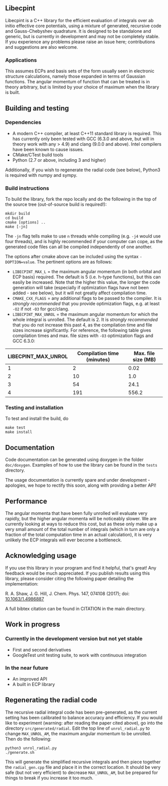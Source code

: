 ## Libecpint

Libecpint is a C++ library for the efficient evaluation of integrals over ab initio effective core potentials, using a mixture of generated, recursive code and Gauss-Chebyshev quadrature. It is designed to be standalone and generic, but is currently in development and may not be completely stable. If you experience any problems please raise an issue here; contributions and suggestions are also welcome.

### Applications

This assumes ECPs and basis sets of the form usually seen in electronic structure calculations, namely those expanded in terms of Gaussian functions. The angular momentum of function that can be treated is in theory arbitrary, but is limited by your choice of maximum when the library is built.


## Building and testing

### Dependencies

- A modern C++ compiler, at least C++11 standard library is required. This has currently only been tested with GCC (6.3.0 and above, but will in theory work with any > 4.9) and clang (9.0.0 and above). Intel compilers have been known to cause issues.
- CMake/CTest build tools
- Python (2.7 or above, including 3 and higher)

Additionally, if you wish to regenerate the radial code (see below),  Python3 is required with numpy and sympy.

### Build instructions

To build the library, fork the repo locally and do the following in the top of the source tree (out-of-source build is required!):

```
mkdir build
cd build
cmake [options] ..
make [-jn]
```

The `-jn` flag tells make to use `n` threads while compiling (e.g. `-j4` would use four threads), and is highly recommended if your computer can cope, as the generated code files can all be compiled independently of one another.

The options after cmake above can be included using the syntax `-DOPTION=value`. The pertinent options are as follows:
- `LIBECPINT_MAX_L` = the maximum angular momentum (in both orbital and ECP basis) required. The default is 5 (i.e. h-type functions), but this can easily be increased. Note that the higher this value, the longer the code generation will take (especially if optimization flags have not been added - see below), but it will not greatly affect compilation time.
- `CMAKE_CXX_FLAGS` = any additional flags to be passed to the compiler. It is _strongly recommended_ that you provide optimization flags, e.g. at least `-O2` if not `-O3` for gcc/clang.
- `LIBECPINT_MAX_UNROL` = the maximum angular momentum for which the whole integral is unrolled. The default is 2. It is _strongly recommended_ that you do not increase this past 4, as the compilation time and file sizes increase significantly. For reference, the following table gives compilation times and max. file sizes with `-O3` optimization flags and GCC 6.3.0:

|  LIBECPINT_MAX_UNROL |  Compilation time (minutes)  | Max. file size (MB)  |
|---|---|---|
|  1  |  2  |  0.02  |
|  2  |  10  | 1.0  |
|  3  |  54  |  24.1  |
|  4  |  191  |  556.2  |


### Testing and installation

To test and install the build, do
```
make test
make install
```

## Documentation

Code documentation can be generated using doxygen in the folder `doc/doxygen`. Examples of how to use the library can be found in the `tests` directory.

The usage documentation is currently spare and under development - apologies, we hope to rectify this soon, along with providing a better API!

## Performance

The angular momenta that have been fully unrolled will evaluate very rapidly, but the higher angular momenta will be noticeably slower. We are currently looking at ways to reduce this cost, but as these only make up a very small amount of the total number of integrals (which in turn are only a fraction of the total computation time in an actual calculation), it is very unlikely the ECP integrals will ever become a bottleneck.


## Acknowledging usage

If you use this library in your program and find it helpful, that's great! Any feedback would be much appreciated. If you publish results using this library, please consider citing the following paper detailing the implementation:

R. A. Shaw, J. G. Hill, J. Chem. Phys. 147, 074108 (2017); doi: [10.1063/1.4986887](http://dx.doi.org/10.1063/1.4986887)

A full bibtex citation can be found in CITATION in the main directory.

## Work in progress

### Currently in the development version but not yet stable
- First and second derivatives
- GoogleTest unit testing suite, to work with continuous integration

### In the near future
- An improved API
- A built in ECP library

## Regenerating the radial code

The recursive radial integral code has been pre-generated, as the current setting has been calibrated to balance accuracy and efficiency. If you would like to experiment (warning: after reading the paper cited above), go into the directory `src/generated/radial`. Edit the top line of  `unrol_radial.py` to change `MAX_UNROL_AM`, the maximum angular momentum to be unrolled. Then do the following:

```
python3 unrol_radial.py
./generate.sh
```

This will generate the simplified recursive integrals and then piece together the `radial_gen.cpp` file and place it in the correct location. It should be very safe (but not very efficient) to decrease `MAX_UNROL_AM`, but be prepared for things to break if you increase it too much. 
